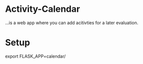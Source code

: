 # Activity-Calendar
...is a web app where you can add acitivties for a later evaluation. 

# Setup
export FLASK_APP=calendar/

